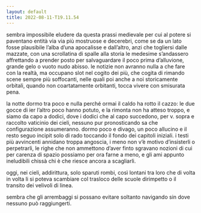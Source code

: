 ```yaml
---
layout: default
title: 2022-08-11-T19.11.54
---
```


sembra impossibile eludere da questa prassi medievale per cui al potere si paventano entità via via più mostruose e decerebri, come se da un lato fosse plausibile l’alba d’una apocalisse e dall’altro, anzi che togliersi dalle mazzate, con una scrollatina di spalle alla storia le medesime s’andassero affrettando a prender posto per salvaguardare il poco prima d’alluvione, grande gelo o vuoto nudo abisso. le notizie non avranno nulla a che fare con la realtà, ma occupano slot nel cogito dei più, che cogita di rimando scene sempre più soffocanti, nelle quali poi anche a noi storicamente orbitali, quando non coartatamente orbitanti, tocca vivere con smisurata pena.

la notte dormo tra poco e nulla perché ormai il caldo ha rotto il cazzo: le due gocce di ier l’altro poco hanno potuto, e la rimonta non ha atteso troppo, e siamo da capo a dodici, dove i dodici che al capo succedono, per v. sopra e raccolto vaticinio dei cieli, nessuno pur pronosticando sa che configurazione assumeranno. dormo poco e divago, un poco allucino e il resto seguo incipit solo di rado toccando il fondo dei capitoli iniziali. i testi più avvincenti annidano troppa angoscia, i meno non v’è motivo d’insisterli o perpetrarli, le righe che non ammettono d’aver finto sgravano nozioni di cui per carenza di spazio possiamo per ora farne a meno, e gli ami appunto ineludibili chissà chi è che riesce ancora a scagliarli.

oggi, nei cieli, addirittura, solo sparuti rombi, così lontani tra loro che di volta in volta li si poteva scambiare col trasloco delle scuole dirimpetto o il transito dei velivoli di linea.

sembra che gli arrembaggi si possano evitare soltanto navigando sin dove nessuno può raggiungerti.


